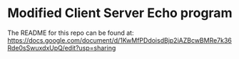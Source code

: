 # Modified Client Server Echo program

The README for this repo can be found at:
https://docs.google.com/document/d/1KwMfPDdoisdBjp2iAZBcwBMRe7k36Rde0sSwuxdxUpQ/edit?usp=sharing
